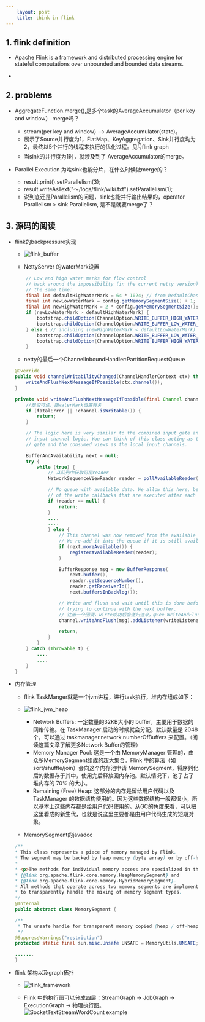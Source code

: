 ```yaml
---
    layout: post
    title: think in flink
---
```


## 1. flink definition
- Apache Flink is a framework and distributed processing engine for stateful computations over unbounded and bounded data streams. 

- 

## 2. problems
- AggregateFunction.merge(),是多个task的AverageAccumulator（per key and window） merge吗？
    * stream(per key and window) ——> AverageAccumulator(state)。
    * 展示了Source并行度为1，FlatMap、KeyAggregation、Sink并行度均为2，最终以5个并行的线程来执行的优化过程。见👇flink graph
    * 当sink的并行度为1时，就涉及到了 AverageAccumulator的merge。

- Parallel Execution 为啥sink也能分片，在什么时候做merge的？
    *  result.print().setParallelism(3);
    *  result.writeAsText("～/logs/flink/wiki.txt").setParallelism(1);
    *  说到底还是Parallelism的问题，sink也能并行输出结果的，operator Parallelism > sink Parallelism, 是不是就要merge了？


## 3. 源码的阅读

- flink的backpressure实现
    * ![flink_buffer](../images/flink_bufferpool.png)

    * NettyServer 的waterMark设置
    ```java
		// Low and high water marks for flow control
		// hack around the impossibility (in the current netty version) to set both watermarks at
		// the same time:
		final int defaultHighWaterMark = 64 * 1024; // from DefaultChannelConfig (not exposed)
		final int newLowWaterMark = config.getMemorySegmentSize() + 1;
		final int newHighWaterMark = 2 * config.getMemorySegmentSize();
		if (newLowWaterMark > defaultHighWaterMark) {
			bootstrap.childOption(ChannelOption.WRITE_BUFFER_HIGH_WATER_MARK, newHighWaterMark);
			bootstrap.childOption(ChannelOption.WRITE_BUFFER_LOW_WATER_MARK, newLowWaterMark);
		} else { // including (newHighWaterMark < defaultLowWaterMark)
			bootstrap.childOption(ChannelOption.WRITE_BUFFER_LOW_WATER_MARK, newLowWaterMark);
			bootstrap.childOption(ChannelOption.WRITE_BUFFER_HIGH_WATER_MARK, newHighWaterMark);
		}
    ```
    
    * netty的最后一个ChannelInboundHandler:PartitionRequestQueue
    ```java
    @Override
	public void channelWritabilityChanged(ChannelHandlerContext ctx) throws Exception {
		writeAndFlushNextMessageIfPossible(ctx.channel());
	}

	private void writeAndFlushNextMessageIfPossible(final Channel channel) throws IOException {
        //是否可读，跟waterMark设置有关
		if (fatalError || !channel.isWritable()) {
			return;
		}

		// The logic here is very similar to the combined input gate and local
		// input channel logic. You can think of this class acting as the input
		// gate and the consumed views as the local input channels.

		BufferAndAvailability next = null;
		try {
			while (true) {
                // 从队列中获取可用reader
				NetworkSequenceViewReader reader = pollAvailableReader();

				// No queue with available data. We allow this here, because
				// of the write callbacks that are executed after each write.
				if (reader == null) {
					return;
				}
                ....
				....
				} else {
					// This channel was now removed from the available reader queue.
					// We re-add it into the queue if it is still available
					if (next.moreAvailable()) {
						registerAvailableReader(reader);
					}

					BufferResponse msg = new BufferResponse(
						next.buffer(),
						reader.getSequenceNumber(),
						reader.getReceiverId(),
						next.buffersInBacklog());

					// Write and flush and wait until this is done before
					// trying to continue with the next buffer.
                    // 注册一个回调，wirte成功后会递归进来，@See WriteAndFlushNextMessageIfPossibleListener
					channel.writeAndFlush(msg).addListener(writeListener);

					return;
				}
			}
		} catch (Throwable t) {
            ....
            ....
		}
	} 
    ```

- 内存管理
    * flink TaskManger就是一个jvm进程，进行task执行，堆内存组成如下：

    * ![flink_jvm_heap](../images/flink_heap.png)

        - Network Buffers: 一定数量的32KB大小的 buffer，主要用于数据的网络传输。在 TaskManager 启动的时候就会分配。默认数量是 2048 个，可以通过 taskmanager.network.numberOfBuffers 来配置。（阅读这篇文章了解更多Network Buffer的管理）
        - Memory Manager Pool: 这是一个由 MemoryManager 管理的，由众多MemorySegment组成的超大集合。Flink 中的算法（如 sort/shuffle/join）会向这个内存池申请 MemorySegment，将序列化后的数据存于其中，使用完后释放回内存池。默认情况下，池子占了堆内存的 70% 的大小。
        - Remaining (Free) Heap: 这部分的内存是留给用户代码以及 TaskManager 的数据结构使用的。因为这些数据结构一般都很小，所以基本上这些内存都是给用户代码使用的。从GC的角度来看，可以把这里看成的新生代，也就是说这里主要都是由用户代码生成的短期对象。

    * MemorySegment的javadoc
    ```java
    /**
    * This class represents a piece of memory managed by Flink.
    * The segment may be backed by heap memory (byte array) or by off-heap memory.
    *
    * <p>The methods for individual memory access are specialized in the classes
    * {@link org.apache.flink.core.memory.HeapMemorySegment} and
    * {@link org.apache.flink.core.memory.HybridMemorySegment}.
    * All methods that operate across two memory segments are implemented in this class,
    * to transparently handle the mixing of memory segment types.
    */
    @Internal
    public abstract class MemorySegment {

	/**
	 * The unsafe handle for transparent memory copied (heap / off-heap).
	 */
	@SuppressWarnings("restriction")
	protected static final sun.misc.Unsafe UNSAFE = MemoryUtils.UNSAFE;

    .......
    }
    ```     
        
- flink 架构以及graph拓扑
    * ![flink_framework](../images/flink_framework.png)

    * Flink 中的执行图可以分成四层：StreamGraph -> JobGraph -> ExecutionGraph -> 物理执行图。
    ![SocketTextStreamWordCount example](../images/flink_dag_execute.png)